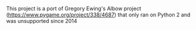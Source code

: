 This project is a port of Gregory Ewing's Albow project (https://www.pygame.org/project/338/4687) that only ran on Python 2 and was unsupported since 2014
